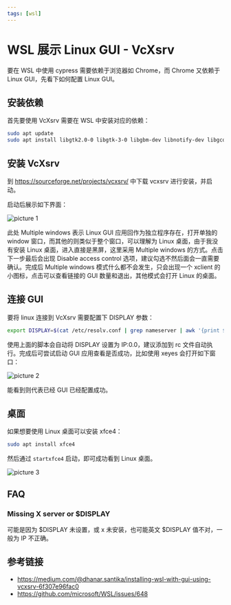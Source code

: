 ```yaml
---
tags: [wsl]
---
```


# WSL 展示 Linux GUI - VcXsrv

要在 WSL 中使用 cypress 需要依赖于浏览器如 Chrome，而 Chrome 又依赖于 Linux GUI，先看下如何配置 Linux GUI。

## 安装依赖

首先要使用 VcXsrv 需要在 WSL 中安装对应的依赖：

```bash
sudo apt update
sudo apt install libgtk2.0-0 libgtk-3-0 libgbm-dev libnotify-dev libgconf-2-4 libnss3 libxss1 libasound2 libxtst6 xauth xvfb
```

## 安装 VcXsrv

到 https://sourceforge.net/projects/vcxsrv/ 中下载 vcxsrv 进行安装，并启动。

启动后展示如下界面：

![picture 1](/image/blog-wsl-vcxsrv-68.png)

此处 Multiple windows 表示 Linux GUI 应用回作为独立程序存在，打开单独的 window 窗口，而其他的则类似于整个窗口，可以理解为 Linux 桌面，由于我没有安装 Linux 桌面，进入直接是黑屏，这里采用 Multiple windows 的方式。点击下一步最后会出现 Disable access control 选项，建议勾选不然后面会一直需要确认。完成后 Multiple windows 模式什么都不会发生，只会出现一个 xclient 的小图标，点击可以查看链接的 GUI 数量和退出，其他模式会打开 Linux 的桌面。

## 连接 GUI

要将 linux 连接到 VcXsrv 需要配置下 DISPLAY 参数：

```bash
export DISPLAY=$(cat /etc/resolv.conf | grep nameserver | awk '{print $2; exit;}'):0.0
```

使用上面的脚本会自动将 DISPLAY 设置为 IP:0.0，建议添加到 rc 文件自动执行。完成后可尝试启动 GUI 应用查看是否成功，比如使用 xeyes 会打开如下窗口：

![picture 2](/image/blog-wsl-vcxsrv-77.png)

能看到则代表已经 GUI 已经配置成功。

## 桌面

如果想要使用 Linux 桌面可以安装 xfce4：

```bash
sudo apt install xfce4
```

然后通过 `startxfce4` 启动，即可成功看到 Linux 桌面。

![picture 3](/image/blog-wsl-vcxsrv-24.png)

## FAQ

### Missing X server or $DISPLAY

可能是因为 $DISPLAY 未设置，或 x 未安装，也可能英文 $DISPLAY 值不对，一般为 IP 不正确。

## 参考链接

-   https://medium.com/@dhanar.santika/installing-wsl-with-gui-using-vcxsrv-6f307e96fac0
-   https://github.com/microsoft/WSL/issues/648
